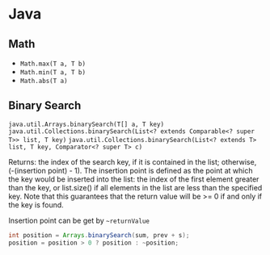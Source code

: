 # Java

## Math

* `Math.max(T a, T b)`
* `Math.min(T a, T b)`
* `Math.abs(T a)`

## Binary Search

`java.util.Arrays.binarySearch(T[] a, T key)`
`java.util.Collections.binarySearch(List<? extends Comparable<? super T>> list, T key)`
`java.util.Collections.binarySearch(List<? extends T> list, T key, Comparator<? super T> c)`

Returns:
the index of the search key, if it is contained in the list; otherwise, (-(insertion point) - 1). The insertion point is defined as the point at which the key would be inserted into the list: the index of the first element greater than the key, or list.size() if all elements in the list are less than the specified key. Note that this guarantees that the return value will be >= 0 if and only if the key is found.

Insertion point can be get by `~returnValue`

```java
int position = Arrays.binarySearch(sum, prev + s);
position = position > 0 ? position : ~position;
```
